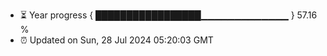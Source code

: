 - ⏳ Year progress { █████████████████▁▁▁▁▁▁▁▁▁▁▁▁▁ } 57.16 %
- ⏰ Updated on Sun, 28 Jul 2024 05:20:03 GMT

